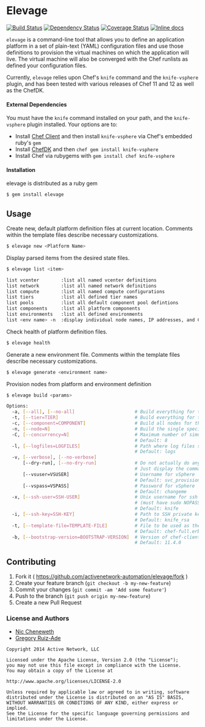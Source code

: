 # Elevage

[![Build Status](https://travis-ci.org/activenetwork-automation/elevage.svg?branch=master)][travis]
[![Dependency Status](https://gemnasium.com/activenetwork-automation/elevage.png?travis)][gemnasium]
[![Coverage Status](https://coveralls.io/repos/activenetwork-automation/elevage/badge.png?branch=master)][coveralls]
[![Inline docs](http://inch-ci.org/github/activenetwork-automation/elevage.png?branch=master)][inch]

[travis]: http://travis-ci.org/activenetwork-automation/elevage
[gemnasium]: https://gemnasium.com/activenetwork-automation/elevage
[coveralls]: https://coveralls.io/r/activenetwork-automation/elevage
[inch]: http://inch-ci.org/github/activenetwork-automation/elevage

`elevage` is a command-line tool that allows you to define an application
platform in a set of plain-text (YAML) configuration files and use those
definitions to provision the virtual machines on which the application will
live. The virtual machine will also be converged with the Chef runlists as
defined your configuration files.

Currently, `elevage` relies upon Chef's `knife` command and the `knife-vsphere`
plugin, and has been tested with various releases of Chef 11 and 12 as well
as the ChefDK.

#### External Dependencies

You must have the `knife` command installed on your path, and the
`knife-vsphere` plugin installed. Your options are to:

- Install [Chef Client](https://www.chef.io/download-chef-client/) and then
install `knife-vsphere` via Chef's embedded ruby's `gem`
- Install [ChefDK](https://downloads.chef.io/chef-dk/) and then
`chef gem install knife-vsphere`
- Install Chef via rubygems with `gem install chef knife-vsphere`

#### Installation

elevage is distributed as a ruby gem

```bash
$ gem install elevage
```
## Usage

Create new, default platform definition files at current location. Comments within the template files describe necessary customizations.

```bash
$ elevage new <Platform Name>
```

Display parsed items from the desired state files.

```bash
$ elevage list <item>

list vcenter        :list all named vcenter definitions
list network        :list all named network definitions
list compute        :list all named compute configurations
list tiers          :list all defined tier names
list pools          :list all default component pool defintions
list components     :list all platform components
list environments   :list all defined environments
list <env name> -n  :display individual node names, IP addresses, and Chef roles
```

Check health of platform definition files.

```bash
$ elevage health
```

Generate a new environment file.  Comments within the template files describe necessary customizations.

```bash
$ elevage generate <environment name>
```

Provision nodes from platform and environment definition

```bash
$ elevage build <params>

Options:
  -a, [--all], [--no-all]                      # Build everything for the named environment
  -t, [--tier=TIER]                            # Build everything for the specified tier in the named environment
  -c, [--component=COMPONENT]                  # Build all nodes for the specified component
  -n, [--node=N]                               # Build the single specified node
  -C, [--concurrency=N]                        # Maximum number of simultaneous provisioning tasks
                                               # Default: 8
  -l, [--logfiles=LOGFILES]                    # Path where log files should be written
                                               # Default: logs
  -v, [--verbose], [--no-verbose]
      [--dry-run], [--no-dry-run]              # Do not actually do anything
                                               # Just display the commands that would be run.
      [--vsuser=VSUSER]                        # Username for vSphere
                                               # Default: svc_provisioner
      [--vspass=VSPASS]                        # Password for vSphere
                                               # Default: changeme
  -x, [--ssh-user=SSH-USER]                    # Unix username for ssh for chef-client bootstrap
                                               # (must have sudo NOPASSWD access for root)
                                               # Default: knife
  -i, [--ssh-key=SSH-KEY]                      # Path to SSH private key for ssh username for key-based authentication
                                               # Default: knife_rsa
  -t, [--template-file=TEMPLATE-FILE]          # File to be used as the chef-client bootstrap template script
                                               # Default: chef-full.erb
  -b, [--bootstrap-version=BOOTSTRAP-VERSION]  # Version of chef-client to bootstrap on node
                                               # Default: 11.4.0
```

## Contributing

1. Fork it ( https://github.com/activenetwork-automation/elevage/fork )
2. Create your feature branch (`git checkout -b my-new-feature`)
3. Commit your changes (`git commit -am 'Add some feature'`)
4. Push to the branch (`git push origin my-new-feature`)
5. Create a new Pull Request

### License and Authors
- [Nic Cheneweth](https://github.com/Cheneweth)
- [Gregory Ruiz-Ade](https://github.com/gkra)

```
Copyright 2014 Active Network, LLC

Licensed under the Apache License, Version 2.0 (the "License");
you may not use this file except in compliance with the License.
You may obtain a copy of the License at

http://www.apache.org/licenses/LICENSE-2.0

Unless required by applicable law or agreed to in writing, software
distributed under the License is distributed on an "AS IS" BASIS,
WITHOUT WARRANTIES OR CONDITIONS OF ANY KIND, either express or implied.
See the License for the specific language governing permissions and
limitations under the License.
```
